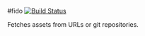 #fido [![Build Status](https://travis-ci.org/watoki/fido.png?branch=master)](https://travis-ci.org/watoki/fido)

Fetches assets from URLs or git repositories.